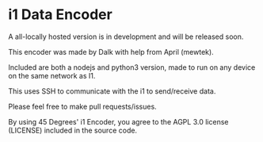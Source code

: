 # i1 Data Encoder

A all-locally hosted version is in development and will be released soon.

This encoder was made by Dalk with help from April (mewtek).

Included are both a nodejs and python3 version, made to run on any device on the same network as I1.

This uses SSH to communicate with the i1 to send/receive data.

Please feel free to make pull requests/issues.

By using 45 Degrees' i1 Encoder, you agree to the AGPL 3.0 license (LICENSE) included in the source code. 

